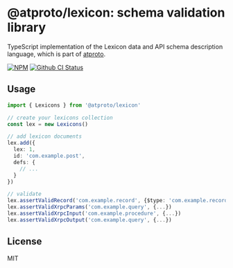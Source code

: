 # @atproto/lexicon: schema validation library

TypeScript implementation of the Lexicon data and API schema description language, which is part of [atproto](https://atproto.com).

[![NPM](https://img.shields.io/npm/v/@atproto/lexicon)](https://www.npmjs.com/package/@atproto/lexicon)
[![Github CI Status](https://github.com/bluesky-social/atproto/actions/workflows/repo.yaml/badge.svg)](https://github.com/bluesky-social/atproto/actions/workflows/repo.yaml)

## Usage

```typescript
import { Lexicons } from '@atproto/lexicon'

// create your lexicons collection
const lex = new Lexicons()

// add lexicon documents
lex.add({
  lex: 1,
  id: 'com.example.post',
  defs: {
    // ...
  }
})

// validate
lex.assertValidRecord('com.example.record', {$type: 'com.example.record', ...})
lex.assertValidXrpcParams('com.example.query', {...})
lex.assertValidXrpcInput('com.example.procedure', {...})
lex.assertValidXrpcOutput('com.example.query', {...})
```

## License

MIT
